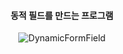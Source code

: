 <div align="center"> 

 #### 동적 필드를 만드는 프로그램

![DynamicFormField](https://github.com/user-attachments/assets/1a3c507f-3009-4dae-b27e-25604f07b7ae)



</div>
